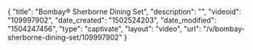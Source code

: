 {
    "title": "Bombay&reg; Sherborne Dining Set",
    "description": "",
    "videoid": "109997902",
    "date_created": "1502524203",
    "date_modified": "1504247456",
    "type": "captivate",
    "layout": "video",
    "url": "\/v\/bombay-sherborne-dining-set\/109997902"
}